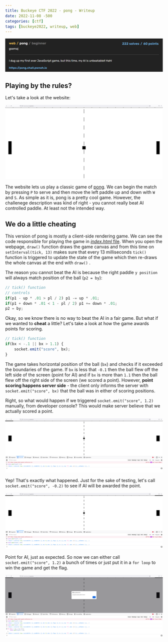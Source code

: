 ```yaml
---
title: Buckeye CTF 2022 - pong - Writeup 
date: 2022-11-08 -500
categories: [ctf]
tags: [buckeye2022, writeup, web]
---
```


![challenge-description](/assets/pong/pong-1.png)

## Playing by the rules?

Let's take a look at the website:


![picture-2](/assets/pong/pong-2.png)

The website lets us play a classic game of [pong](https://www.ponggame.org/). We can begin the match by pressing ```P``` to serve and then move the left paddle up and down with ```W``` and ```S```. As simple as it is, pong is a pretty cool game. However, the challenege description was kind of right - you cannot really beat AI controlled paddle. At least not the intended way.


## We do a little cheating

This version of pong is mostly a client-side rendering game. We can see the code responsible for playing the game in [*index.html* file](https://github.com/cscosu/buckeyectf-2022-public/blob/master/web/pong/index.html). When you open the webpage, ```draw()```  function draws the game canvas and from this time on ```setInterval(tick, 13)``` makes sure that every 13 milliseconds ```tick()``` function is triggered to update the state of the game which then re-draws the whole canvas at the end with ```draw()``` .

The reason you cannot beat the AI is because the right paddle ```y position``` will always match position of the ball (```p2 = by```):

```javascript
// tick() function
// controls
if(p1 - up * .01 > pl / 2) p1 -= up * .01;
if(p1 + down * .01 < 1 - pl / 2) p1 += down * .01;
p2 = by;
```
Okay, so we know there is no way to beat the AI in a fair game. But what if we wanted to **cheat** a little? Let's take a look at how the game awards points for scoring. 

```javascript
// tick() function
if(bx < -.1 || bx > 1.1) {
    socket.emit("score", bx);
}
```
The game takes horizontal position of the ball (```bx```) and checks if it exceeded the boundaries of the game. If  ```bx``` is less that ```-0.1``` then the ball flew off the left side of the screen (point for AI) and if ```bx```  is more than ```1.1``` then the ball flew off the right side of the screen (we scored a point). However, **point scoring happens server side** - the client only informs the server with ```socket.emit("score", bx)``` that the ball was in either of scoring positions. 

Right, so what would happen if we triggered ```socket.emit("score", 1.2)``` manually, from developer console? This would make server believe that we actually scored a point.

![picture-3](/assets/pong/pong-3.png)

Yep! That's exactly what happened. Just for the sake of testing, let's call ```socket.emit("score", -0.2)``` to see if AI will be awarded the point.

![picture-4](/assets/pong/pong-4.png)

Point for AI, just as expected. So now we can either call ```socket.emit("score", 1.2)``` a bunch of times or just put it in a ```for loop``` to win the game and get the flag.

![picture-5](/assets/pong/pong-5.png)